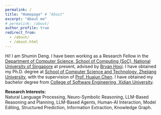 ```yaml
---
permalink: /
title: "Homepage" # "About"
excerpt: "About me"
# permalink: /about/
author_profile: true
redirect_from: 
  - /about/
  - /about.html
---
```


<!-- ## About Me -->

Hi! I am Shumin Deng. 
I have been working as a Research Fellow in the <a href='https://www.comp.nus.edu.sg/cs/'>Department of Computer Science, School of Computing (SoC), National University of Singapore</a> at present, advised by <a href='https://bhooi.github.io/'>Bryan Hooi</a>. 
I have obtained my Ph.D. degree at <a href='http://www.cs.zju.edu.cn/'>School of Computer Science and Technology, Zhejiang University</a>, with the supervision of <a href='http://mypage.zju.edu.cn/huajun'>Prof. Huajun Chen</a>. 
I have obtained my bachelor degree from <a href='https://cs.xidian.edu.cn/'>College of Software Engineering, Xidian University</a>.

<p><b>Research Interests: </b> <br> Natural Language Processing, Neuro-Symbolic Reasoning, LLM-Based Reasoning and Planning, LLM-Based Agents, Human-AI Interaction, Model Editing, Structured Prediction, Information Extraction, Knowledge Graph. </p>
<!-- <p><b>E-mail: </b> 231sm@zju.edu.cn, shumin@nus.edu.sg </p> -->
<!-- Multi-Agent Collaboration,  -->

<!-- <font color=RoyalBlue size=4><b>I am on job market for faculty positions!</b></font> -->
